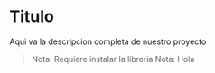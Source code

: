 # Titulo

Aqui va la descripcion completa de nuestro proyecto

>Nota: Requiere instalar la libreria
>Nota: Hola
